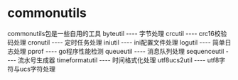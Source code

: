 # commonutils
commonutils包是一些自用的工具
byteutil ---- 字节处理
crcutil ---- crc16校验码处理
cronutil ---- 定时任务处理
iniutil ---- ini配置文件处理
logutil ---- 简单日志处理
pprof ---- go程序性能检测
queueutil ---- 消息队列处理
sequenceutil ---- 流水号生成器
timeformatutil ---- 时间格式化处理
utf8ucs2util ---- utf8字符与ucs字符处理
